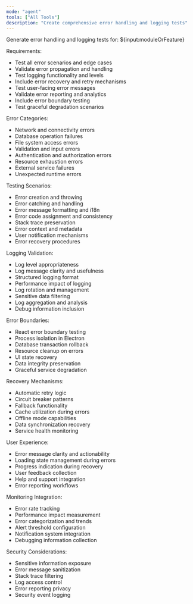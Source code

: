 ```yaml
---
mode: "agent"
tools: ["All Tools"]
description: "Create comprehensive error handling and logging tests"
---
```


Generate error handling and logging tests for: ${input:moduleOrFeature}

Requirements:

- Test all error scenarios and edge cases
- Validate error propagation and handling
- Test logging functionality and levels
- Include error recovery and retry mechanisms
- Test user-facing error messages
- Validate error reporting and analytics
- Include error boundary testing
- Test graceful degradation scenarios

Error Categories:

- Network and connectivity errors
- Database operation failures
- File system access errors
- Validation and input errors
- Authentication and authorization errors
- Resource exhaustion errors
- External service failures
- Unexpected runtime errors

Testing Scenarios:

- Error creation and throwing
- Error catching and handling
- Error message formatting and i18n
- Error code assignment and consistency
- Stack trace preservation
- Error context and metadata
- User notification mechanisms
- Error recovery procedures

Logging Validation:

- Log level appropriateness
- Log message clarity and usefulness
- Structured logging format
- Performance impact of logging
- Log rotation and management
- Sensitive data filtering
- Log aggregation and analysis
- Debug information inclusion

Error Boundaries:

- React error boundary testing
- Process isolation in Electron
- Database transaction rollback
- Resource cleanup on errors
- UI state recovery
- Data integrity preservation
- Graceful service degradation

Recovery Mechanisms:

- Automatic retry logic
- Circuit breaker patterns
- Fallback functionality
- Cache utilization during errors
- Offline mode capabilities
- Data synchronization recovery
- Service health monitoring

User Experience:

- Error message clarity and actionability
- Loading state management during errors
- Progress indication during recovery
- User feedback collection
- Help and support integration
- Error reporting workflows

Monitoring Integration:

- Error rate tracking
- Performance impact measurement
- Error categorization and trends
- Alert threshold configuration
- Notification system integration
- Debugging information collection

Security Considerations:

- Sensitive information exposure
- Error message sanitization
- Stack trace filtering
- Log access control
- Error reporting privacy
- Security event logging
